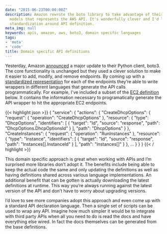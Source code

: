 ```yaml
---
date: "2015-06-23T00:00:00Z"
description: Amazon rewrote the boto library to take advantage of their domain specific
  models that represents the AWS API. It's wonderfully clever and I'd love to see
  standardization around API definition.
meta_img: null
keywords: apis, amazon, aws, boto3, domain specific languages
tags:
- 'meta'
- 'code'
title: Domain specific API definitions
---
```


Yesterday, Amazon <a href="https://aws.amazon.com/blogs/aws/now-available-aws-sdk-for-python-3-boto3/" target="_blank">announced</a> a major update to their Python client, boto3. The core functionality is unchanged but they used a clever solution to make it easier to add, modify, and remove endpoints. By coming up with a <a href="https://github.com/boto/boto3/tree/develop/boto3/data" target="_blank">standardized representation</a> for each of the endpoints they’re able to write wrappers in different languages that generate the API calls programmatically. For example, I've included a subset of the <a href="https://github.com/boto/boto3/blob/develop/boto3/data/ec2/2015-04-15/resources-1.json" target="_blank">EC2 definition</a> below. It contains the information necessary to programatically generate the API wrapper to hit the appropriate EC2 endpoints.

{{< highlight json >}}
{
  "service": {
    "actions": {
      "CreateDhcpOptions": {
        "request": { "operation": "CreateDhcpOptions" },
        "resource": {
          "type": "DhcpOptions",
          "identifiers": [
            { "target": "Id", "source": "response", "path": "DhcpOptions.DhcpOptionsId" }
          ],
          "path": "DhcpOptions"
        }
      },
      "CreateInstances": {
        "request": { "operation": "RunInstances" },
        "resource": {
          "type": "Instance",
          "identifiers": [
            { "target": "Id", "source": "response", "path": "Instances[].InstanceId" }
          ],
          "path": "Instances[]"
        }
      },
      ...
    }
  }
}
{{< / highlight >}}

This domain specific approach is great when working with APIs and I’m surprised more libraries don’t adopt it. The benefits include being able to keep the actual code the same and only updating the definitions as well as having definitions shared across various language implementations. An additional benefit that can be gotten is actually downloading the latest definitions at runtime. This way you’re always running against the latest version of the API and don’t have to worry about upgrading versions.

I’d love to see more companies adopt this approach and even come up with a standard API declaration language. Then a single set of scripts can be used to wrap any API. Imagine how much simpler it would be to integrate with third party APIs when all you need to do is read the docs and have everything else wired. In fact the docs themselves can be generated from the base definitions.
